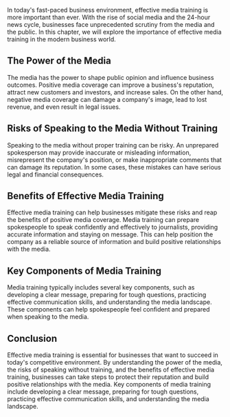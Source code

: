 
In today's fast-paced business environment, effective media training is more important than ever. With the rise of social media and the 24-hour news cycle, businesses face unprecedented scrutiny from the media and the public. In this chapter, we will explore the importance of effective media training in the modern business world.

The Power of the Media
----------------------

The media has the power to shape public opinion and influence business outcomes. Positive media coverage can improve a business's reputation, attract new customers and investors, and increase sales. On the other hand, negative media coverage can damage a company's image, lead to lost revenue, and even result in legal issues.

Risks of Speaking to the Media Without Training
-----------------------------------------------

Speaking to the media without proper training can be risky. An unprepared spokesperson may provide inaccurate or misleading information, misrepresent the company's position, or make inappropriate comments that can damage its reputation. In some cases, these mistakes can have serious legal and financial consequences.

Benefits of Effective Media Training
------------------------------------

Effective media training can help businesses mitigate these risks and reap the benefits of positive media coverage. Media training can prepare spokespeople to speak confidently and effectively to journalists, providing accurate information and staying on message. This can help position the company as a reliable source of information and build positive relationships with the media.

Key Components of Media Training
--------------------------------

Media training typically includes several key components, such as developing a clear message, preparing for tough questions, practicing effective communication skills, and understanding the media landscape. These components can help spokespeople feel confident and prepared when speaking to the media.

Conclusion
----------

Effective media training is essential for businesses that want to succeed in today's competitive environment. By understanding the power of the media, the risks of speaking without training, and the benefits of effective media training, businesses can take steps to protect their reputation and build positive relationships with the media. Key components of media training include developing a clear message, preparing for tough questions, practicing effective communication skills, and understanding the media landscape.
